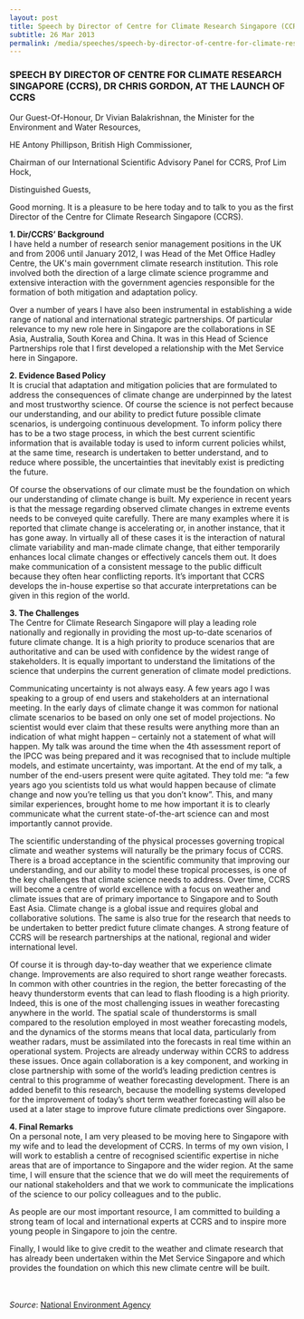 ```yaml
---
layout: post
title: Speech by Director of Centre for Climate Research Singapore (CCRS), Dr Chris Gordon, at the launch of CCRS
subtitle: 26 Mar 2013
permalink: /media/speeches/speech-by-director-of-centre-for-climate-research-singapore-(ccrs)-dr-chris-gordon-at-the-launch-of-ccrs
---
```


### SPEECH BY DIRECTOR OF CENTRE FOR CLIMATE RESEARCH SINGAPORE (CCRS), DR CHRIS GORDON, AT THE LAUNCH OF CCRS

Our Guest-Of-Honour, Dr Vivian Balakrishnan, the Minister for the Environment and Water Resources,

HE Antony Phillipson, British High Commissioner,

Chairman of our International Scientific Advisory Panel for CCRS, Prof Lim Hock,

Distinguished Guests,

Good morning. It is a pleasure to be here today and to talk to you as the first Director of the Centre for Climate Research Singapore (CCRS).

**1. Dir/CCRS’ Background**  
I have held a number of research senior management positions in the UK and from 2006 until January 2012, I was Head of the Met Office Hadley Centre, the UK's main government climate research institution. This role involved both the direction of a large climate science programme and extensive interaction with the government agencies responsible for the formation of both mitigation and adaptation policy.

Over a number of years I have also been instrumental in establishing a wide range of national and international strategic partnerships. Of particular relevance to my new role here in Singapore are the collaborations in SE Asia, Australia, South Korea and China. It was in this Head of Science Partnerships role that I first developed a relationship with the Met Service here in Singapore.

**2. Evidence Based Policy**  
It is crucial that adaptation and mitigation policies that are formulated to address the consequences of climate change are underpinned by the latest and most trustworthy science. Of course the science is not perfect because our understanding, and our ability to predict future possible climate scenarios, is undergoing continuous development. To inform policy there has to be a two stage process, in which the best current scientific information that is available today is used to inform current policies whilst, at the same time, research is undertaken to better understand, and to reduce where possible, the uncertainties that inevitably exist is predicting the future.

Of course the observations of our climate must be the foundation on which our understanding of climate change is built. My experience in recent years is that the message regarding observed climate changes in extreme events needs to be conveyed quite carefully. There are many examples where it is reported that climate change is accelerating or, in another instance, that it has gone away. In virtually all of these cases it is the interaction of natural climate variability and man-made climate change, that either temporarily enhances local climate changes or effectively cancels them out. It does make communication of a consistent message to the public difficult because they often hear conflicting reports. It’s important that CCRS develops the in-house expertise so that accurate interpretations can be given in this region of the world.

**3. The Challenges**  
The Centre for Climate Research Singapore will play a leading role nationally and regionally in providing the most up-to-date scenarios of future climate change. It is a high priority to produce scenarios that are authoritative and can be used with confidence by the widest range of stakeholders. It is equally important to understand the limitations of the science that underpins the current generation of climate model predictions.

Communicating uncertainty is not always easy. A few years ago I was speaking to a group of end users and stakeholders at an international meeting. In the early days of climate change it was common for national climate scenarios to be based on only one set of model projections. No scientist would ever claim that these results were anything more than an indication of what might happen – certainly not a statement of what will happen. My talk was around the time when the 4th assessment report of the IPCC was being prepared and it was recognised that to include multiple models, and estimate uncertainty, was important. At the end of my talk, a number of the end-users present were quite agitated. They told me: “a few years ago you scientists told us what would happen because of climate change and now you’re telling us that you don’t know”. This, and many similar experiences, brought home to me how important it is to clearly communicate what the current state-of-the-art science can and most importantly cannot provide.

The scientific understanding of the physical processes governing tropical climate and weather systems will naturally be the primary focus of CCRS. There is a broad acceptance in the scientific community that improving our understanding, and our ability to model these tropical processes, is one of the key challenges that climate science needs to address. Over time, CCRS will become a centre of world excellence with a focus on weather and climate issues that are of primary importance to Singapore and to South East Asia. Climate change is a global issue and requires global and collaborative solutions. The same is also true for the research that needs to be undertaken to better predict future climate changes. A strong feature of CCRS will be research partnerships at the national, regional and wider international level.

Of course it is through day-to-day weather that we experience climate change. Improvements are also required to short range weather forecasts. In common with other countries in the region, the better forecasting of the heavy thunderstorm events that can lead to flash flooding is a high priority. Indeed, this is one of the most challenging issues in weather forecasting anywhere in the world. The spatial scale of thunderstorms is small compared to the resolution employed in most weather forecasting models, and the dynamics of the storms means that local data, particularly from weather radars, must be assimilated into the forecasts in real time within an operational system. Projects are already underway within CCRS to address these issues. Once again collaboration is a key component, and working in close partnership with some of the world’s leading prediction centres is central to this programme of weather forecasting development. There is an added benefit to this research, because the modelling systems developed for the improvement of today’s short term weather forecasting will also be used at a later stage to improve future climate predictions over Singapore.

**4. Final Remarks**  
On a personal note, I am very pleased to be moving here to Singapore with my wife and to lead the development of CCRS. In terms of my own vision, I will work to establish a centre of recognised scientific expertise in niche areas that are of importance to Singapore and the wider region. At the same time, I will ensure that the science that we do will meet the requirements of our national stakeholders and that we work to communicate the implications of the science to our policy colleagues and to the public.

As people are our most important resource, I am committed to building a strong team of local and international experts at CCRS and to inspire more young people in Singapore to join the centre.

Finally, I would like to give credit to the weather and climate research that has already been undertaken within the Met Service Singapore and which provides the foundation on which this new climate centre will be built.
<br><br><br>


*Source*: [<a href="https://www.nea.gov.sg/" target="_blank">National Environment Agency</a>](https://www.nea.gov.sg/)
